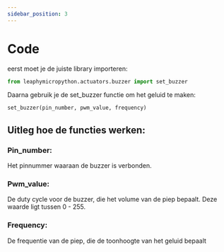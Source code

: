```yaml
---
sidebar_position: 3
---
```



# Code

eerst moet je de juiste library importeren:

```py
from leaphymicropython.actuators.buzzer import set_buzzer
```

Daarna gebruik je de set_buzzer functie om het geluid te maken:

```py
set_buzzer(pin_number, pwm_value, frequency)
```
## Uitleg hoe de functies werken:
### Pin_number:
Het pinnummer waaraan de buzzer is verbonden.

### Pwm_value:
De duty cycle voor de buzzer, die het volume van de piep bepaalt. Deze waarde ligt tussen 0 - 255.

### Frequency:
De frequentie van de piep, die de toonhoogte van het geluid bepaalt

